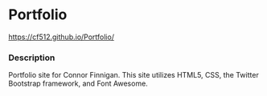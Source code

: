 # Portfolio
https://cf512.github.io/Portfolio/

### Description

Portfolio site for Connor Finnigan. This site utilizes HTML5, CSS, the Twitter Bootstrap framework, and Font Awesome.
